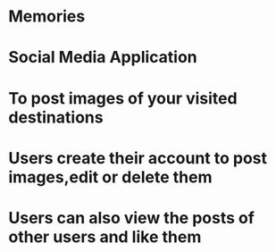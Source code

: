 # Memories
# Social Media Application
# To post images of your visited destinations
# Users create their account to post images,edit or delete them
# Users can also view the posts of other users and like them


